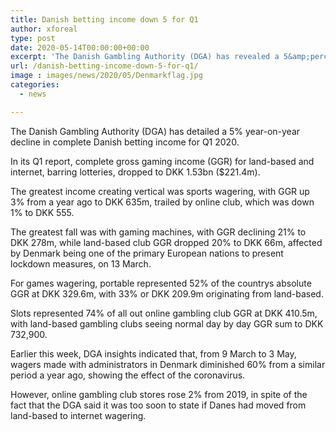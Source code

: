 ```yaml
---
title: Danish betting income down 5 for Q1
author: xforeal 
type: post
date: 2020-05-14T00:00:00+00:00
excerpt: 'The Danish Gambling Authority (DGA) has revealed a 5&amp;percnt; year-on-year decline in absolute Danish betting income for Q1 2020 '
url: /danish-betting-income-down-5-for-q1/
image : images/news/2020/05/Denmarkflag.jpg
categories:
  - news

---
```

The Danish Gambling Authority (DGA) has detailed a 5&percnt; year-on-year decline in complete Danish betting income for Q1 2020. 

In its Q1 report, complete gross gaming income (GGR) for land-based and internet, barring lotteries, dropped to DKK 1.53bn ($221.4m). 

The greatest income creating vertical was sports wagering, with GGR up 3&percnt; from a year ago to DKK 635m, trailed by online club, which was down 1&percnt; to DKK 555. 

The greatest fall was with gaming machines, with GGR declining 21&percnt; to DKK 278m, while land-based club GGR dropped 20&percnt; to DKK 66m, affected by Denmark being one of the primary European nations to present lockdown measures, on 13 March. 

For games wagering, portable represented 52&percnt; of the countrys absolute GGR at DKK 329.6m, with 33&percnt; or DKK 209.9m originating from land-based. 

Slots represented 74&percnt; of all out online gambling club GGR at DKK 410.5m, with land-based gambling clubs seeing normal day by day GGR sum to DKK 732,900. 

Earlier this week, DGA insights indicated that, from 9 March to 3 May, wagers made with administrators in Denmark diminished 60&percnt; from a similar period a year ago, showing the effect of the coronavirus. 

However, online gambling club stores rose 2&percnt; from 2019, in spite of the fact that the DGA said it was too soon to state if Danes had moved from land-based to internet wagering.